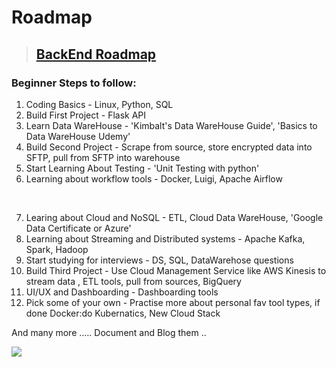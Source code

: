 # Roadmap

> ## [BackEnd Roadmap](https://roadmap.sh/backend)

### Beginner Steps to follow:

1.  Coding Basics - Linux, Python, SQL
2.  Build First Project - Flask API
3.  Learn Data WareHouse - 'Kimbalt's Data WareHouse Guide', 'Basics to Data WareHouse Udemy'
4.  Build Second Project - Scrape from source, store encrypted data into SFTP, pull from SFTP into warehouse
5.  Start Learning About Testing - 'Unit Testing with python'
6.  Learning about workflow tools - Docker, Luigi, Apache Airflow

<br>

7.  Learing about Cloud and NoSQL - ETL, Cloud Data WareHouse, 'Google Data Certificate or Azure'
8.  Learning about Streaming and Distributed systems - Apache Kafka, Spark, Hadoop
9.  Start studying for interviews - DS, SQL, DataWarehose questions
10. Build Third Project - Use Cloud Management Service like AWS Kinesis to stream data , ETL tools, pull from sources, BigQuery
11. UI/UX and Dashboarding - Dashboarding tools
12. Pick some of your own - Practise more about personal fav tool types, if done Docker:do Kubernatics, New Cloud Stack

And many more .....
Document and Blog them ..

<img src='https://hackr.io/blog/uploads/images/1570190917iNNN14vuPI.jpg'>
